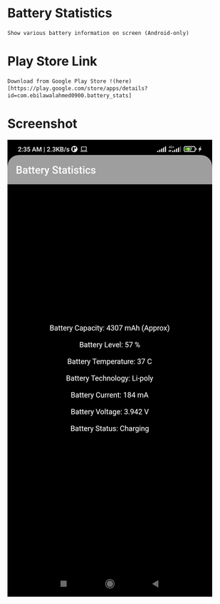 # Battery Statistics
    Show various battery information on screen (Android-only)
    
# Play Store Link
    Download from Google Play Store !(here)[https://play.google.com/store/apps/details?id=com.ebilawalahmed0900.battery_stats]

# Screenshot
![Image](/asset/image1.png)
